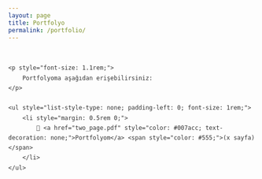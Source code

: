 ```yaml
---
layout: page
title: Portfolyo
permalink: /portfolio/
---
```


<div style="max-width: 800px; margin: 0 auto; font-family: 'Segoe UI', Tahoma, Geneva, Verdana, sans-serif; line-height: 1.7; color: #333; padding: 1rem 0;">

    <p style="font-size: 1.1rem;">
        Portfolyoma aşağıdan erişebilirsiniz:
    </p>

    <ul style="list-style-type: none; padding-left: 0; font-size: 1rem;">
        <li style="margin: 0.5rem 0;">
            📄 <a href="two_page.pdf" style="color: #007acc; text-decoration: none;">Portfolyom</a> <span style="color: #555;">(x sayfa)</span>
        </li>
    </ul>

</div>